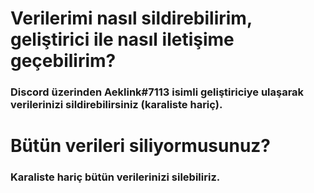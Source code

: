 # Verilerimi nasıl sildirebilirim, geliştirici ile nasıl iletişime geçebilirim?
### Discord üzerinden Aeklink#7113 isimli geliştiriciye ulaşarak verilerinizi sildirebilirsiniz (karaliste hariç).

# Bütün verileri siliyormusunuz?
### Karaliste hariç bütün verilerinizi silebiliriz.
